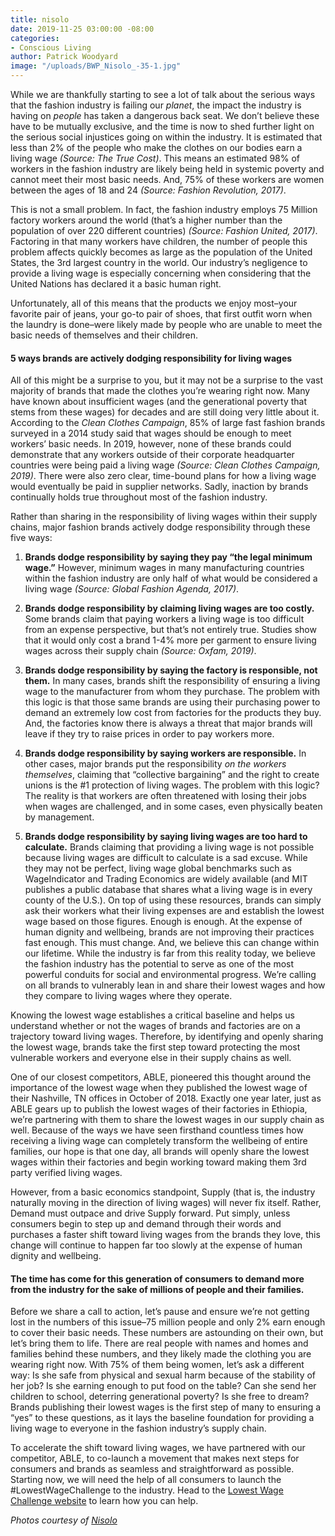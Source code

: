 ```yaml
---
title: nisolo
date: 2019-11-25 03:00:00 -08:00
categories:
- Conscious Living
author: Patrick Woodyard
image: "/uploads/BWP_Nisolo_-35-1.jpg"
---
```


While we are thankfully starting to see a lot of talk about the serious ways that the fashion industry is failing our _planet_, the impact the industry is having on _people_ has taken a dangerous back seat. We don’t believe these have to be mutually exclusive, and the time is now to shed further light on the serious social injustices going on within the industry. It is estimated that less than 2% of the people who make the clothes on our bodies earn a living wage _(Source: The True Cost)_. This means an estimated 98% of workers in the fashion industry are likely being held in systemic poverty and cannot meet their most basic needs. And, 75% of these workers are women between the ages of 18 and 24 _(Source: Fashion Revolution, 2017)_.
 
This is not a small problem. In fact, the fashion industry employs 75 Million factory workers around the world (that’s a higher number than the population of over 220 different countries) _(Source: Fashion United, 2017)_. Factoring in that many workers have children, the number of people this problem affects quickly becomes as large as the population of the United States, the 3rd largest country in the world. Our industry’s negligence to provide a living wage is especially concerning when considering that the United Nations has declared it a basic human right.
 
Unfortunately, all of this means that the products we enjoy most–your favorite pair of jeans, your go-to pair of shoes, that first outfit worn when the laundry is done–were likely made by people who are unable to meet the basic needs of themselves and their children.
 
#### 5 ways brands are actively dodging responsibility for living wages
 
All of this might be a surprise to you, but it may not be a surprise to the vast majority of brands that made the clothes you’re wearing right now. Many have known about insufficient wages (and the generational poverty that stems from these wages) for decades and are still doing very little about it. According to the _Clean Clothes Campaign_, 85% of large fast fashion brands surveyed in a 2014 study said that wages should be enough to meet workers’ basic needs. In 2019, however, none of these brands could demonstrate that any workers outside of their corporate headquarter countries were being paid a living wage _(Source: Clean Clothes Campaign, 2019)_. There were also zero clear, time-bound plans for how a living wage would eventually be paid in supplier networks. Sadly, inaction by brands continually holds true throughout most of the fashion industry.
 
Rather than sharing in the responsibility of living wages within their supply chains, major fashion brands actively dodge responsibility through these five ways:
 
1. **Brands dodge responsibility by saying they pay “the legal minimum wage.”** However, minimum wages in many manufacturing countries within the fashion industry are only half of what would be considered a living wage _(Source: Global Fashion Agenda, 2017)_.
 
2. **Brands dodge responsibility by claiming living wages are too costly.** Some brands claim that paying workers a living wage is too difficult from an expense perspective, but that’s not entirely true. Studies show that it would only cost a brand 1-4% more per garment to ensure living wages across their supply chain _(Source: Oxfam, 2019)_.
 
3. **Brands dodge responsibility by saying the factory is responsible, not them.** In many cases, brands shift the responsibility of ensuring a living wage to the manufacturer from whom they purchase. The problem with this logic is that those same brands are using their purchasing power to demand an extremely low cost from factories for the products they buy. And, the factories know there is always a threat that major brands will leave if they try to raise prices in order to pay workers more.
 
4. **Brands dodge responsibility by saying workers are responsible.** In other cases, major brands put the responsibility _on the workers themselves_, claiming that “collective bargaining” and the right to create unions is the #1 protection of living wages. The problem with this logic? The reality is that workers are often threatened with losing their jobs when wages are challenged, and in some cases, even physically beaten by management. 
 
5. **Brands dodge responsibility by saying living wages are too hard to calculate.** Brands claiming that providing a living wage is not possible because living wages are difficult to calculate is a sad excuse. While they may not be perfect, living wage global benchmarks such as WageIndicator and Trading Economics are widely available (and MIT publishes a public database that shares what a living wage is in every county of the U.S.). On top of using these resources, brands can simply ask their workers what their living expenses are and establish the lowest wage based on those figures. 
Enough is enough. At the expense of human dignity and wellbeing, brands are not improving their practices fast enough. This must change. And, we believe this can change within our lifetime. While the industry is far from this reality today, we believe the fashion industry has the potential to serve as one of the most powerful conduits for social and environmental progress. We’re calling on all brands to vulnerably lean in and share their lowest wages and how they compare to living wages where they operate. 

Knowing the lowest wage establishes a critical baseline and helps us understand whether or not the wages of brands and factories are on a trajectory toward living wages. Therefore, by identifying and openly sharing the lowest wage, brands take the first step toward protecting the most vulnerable workers and everyone else in their supply chains as well. 

One of our closest competitors, ABLE, pioneered this thought around the importance of the lowest wage when they published the lowest wage of their Nashville, TN offices in October of 2018. Exactly one year later, just as ABLE gears up to publish the lowest wages of their factories in Ethiopia, we’re partnering with them to share the lowest wages in our supply chain as well. Because of the ways we have seen firsthand countless times how receiving a living wage can completely transform the wellbeing of entire families, our hope is that one day, all brands will openly share the lowest wages within their factories and begin working toward making them 3rd party verified living wages.

However, from a basic economics standpoint, Supply (that is, the industry naturally moving in the direction of living wages) will never fix itself. Rather, Demand must outpace and drive Supply forward. Put simply, unless consumers begin to step up and demand through their words and purchases a faster shift toward living wages from the brands they love, this change will continue to happen far too slowly at the expense of human dignity and wellbeing. 

#### The time has come for this generation of consumers to demand more from the industry for the sake of millions of people and their families.

Before we share a call to action, let’s pause and ensure we’re not getting lost in the numbers of this issue–75 million people and only 2% earn enough to cover their basic needs. These numbers are astounding on their own, but let’s bring them to life. There are real people with names and homes and families behind these numbers, and they likely made the clothing you are wearing right now. With 75% of them being women, let’s ask a different way: Is she safe from physical and sexual harm because of the stability of her job? Is she earning enough to put food on the table? Can she send her children to school, deterring generational poverty? Is she free to dream? Brands publishing their lowest wages is the first step of many to ensuring a “yes” to these questions, as it lays the baseline foundation for providing a living wage to everyone in the fashion industry’s supply chain.

To accelerate the shift toward living wages, we have partnered with our competitor, ABLE, to co-launch a movement that makes next steps for consumers and brands as seamless and straightforward as possible. Starting now, we will need the help of all consumers to launch the #LowestWageChallenge to the industry. Head to the [Lowest Wage Challenge website](https://www.lowestwagechallenge.com/) to learn how you can help.
 
_Photos courtesy of [Nisolo](https://nisolo.com/)_